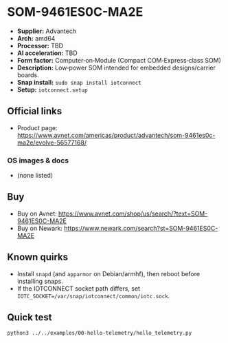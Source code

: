 # SOM-9461ES0C-MA2E

- **Supplier:** Advantech
- **Arch:** amd64
- **Processor:** TBD
- **AI acceleration:** TBD
- **Form factor:** Computer‑on‑Module (Compact COM‑Express‑class SOM)
- **Description:** Low‑power SOM intended for embedded designs/carrier boards.
- **Snap install:** `sudo snap install iotconnect`
- **Setup:** `iotconnect.setup`

## Official links
- Product page:  https://www.avnet.com/americas/product/advantech/som-9461es0c-ma2e/evolve-56577168/

### OS images & docs
- (none listed)

## Buy
- Buy on Avnet: https://www.avnet.com/shop/us/search/?text=SOM-9461ES0C-MA2E
- Buy on Newark: https://www.newark.com/search?st=SOM-9461ES0C-MA2E

## Known quirks
- Install `snapd` (and `apparmor` on Debian/armhf), then reboot before installing snaps.
- If the IOTCONNECT socket path differs, set `IOTC_SOCKET=/var/snap/iotconnect/common/iotc.sock`.

## Quick test
```bash
python3 ../../examples/00-hello-telemetry/hello_telemetry.py
```

